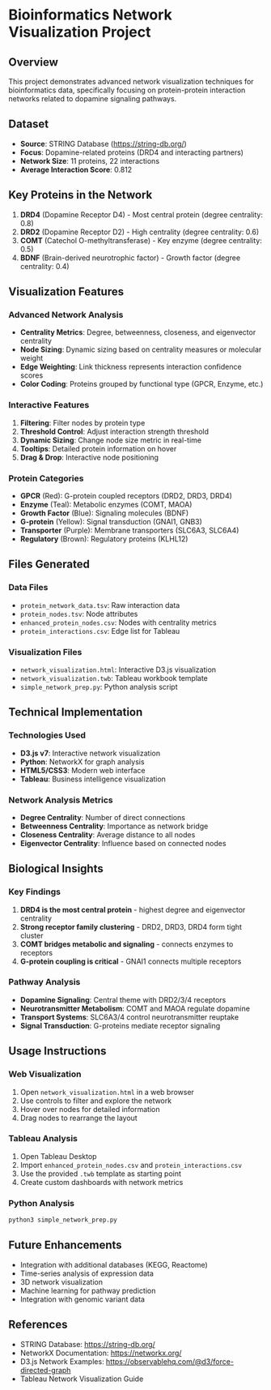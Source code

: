 # Bioinformatics Network Visualization Project

## Overview
This project demonstrates advanced network visualization techniques for bioinformatics data, specifically focusing on protein-protein interaction networks related to dopamine signaling pathways.

## Dataset
- **Source**: STRING Database (https://string-db.org/)
- **Focus**: Dopamine-related proteins (DRD4 and interacting partners)
- **Network Size**: 11 proteins, 22 interactions
- **Average Interaction Score**: 0.812

## Key Proteins in the Network
1. **DRD4** (Dopamine Receptor D4) - Most central protein (degree centrality: 0.8)
2. **DRD2** (Dopamine Receptor D2) - High centrality (degree centrality: 0.6)
3. **COMT** (Catechol O-methyltransferase) - Key enzyme (degree centrality: 0.5)
4. **BDNF** (Brain-derived neurotrophic factor) - Growth factor (degree centrality: 0.4)

## Visualization Features

### Advanced Network Analysis
- **Centrality Metrics**: Degree, betweenness, closeness, and eigenvector centrality
- **Node Sizing**: Dynamic sizing based on centrality measures or molecular weight
- **Edge Weighting**: Link thickness represents interaction confidence scores
- **Color Coding**: Proteins grouped by functional type (GPCR, Enzyme, etc.)

### Interactive Features
1. **Filtering**: Filter nodes by protein type
2. **Threshold Control**: Adjust interaction strength threshold
3. **Dynamic Sizing**: Change node size metric in real-time
4. **Tooltips**: Detailed protein information on hover
5. **Drag & Drop**: Interactive node positioning

### Protein Categories
- **GPCR** (Red): G-protein coupled receptors (DRD2, DRD3, DRD4)
- **Enzyme** (Teal): Metabolic enzymes (COMT, MAOA)
- **Growth Factor** (Blue): Signaling molecules (BDNF)
- **G-protein** (Yellow): Signal transduction (GNAI1, GNB3)
- **Transporter** (Purple): Membrane transporters (SLC6A3, SLC6A4)
- **Regulatory** (Brown): Regulatory proteins (KLHL12)

## Files Generated

### Data Files
- `protein_network_data.tsv`: Raw interaction data
- `protein_nodes.tsv`: Node attributes
- `enhanced_protein_nodes.csv`: Nodes with centrality metrics
- `protein_interactions.csv`: Edge list for Tableau

### Visualization Files
- `network_visualization.html`: Interactive D3.js visualization
- `network_visualization.twb`: Tableau workbook template
- `simple_network_prep.py`: Python analysis script

## Technical Implementation

### Technologies Used
- **D3.js v7**: Interactive network visualization
- **Python**: NetworkX for graph analysis
- **HTML5/CSS3**: Modern web interface
- **Tableau**: Business intelligence visualization

### Network Analysis Metrics
- **Degree Centrality**: Number of direct connections
- **Betweenness Centrality**: Importance as network bridge
- **Closeness Centrality**: Average distance to all nodes
- **Eigenvector Centrality**: Influence based on connected nodes

## Biological Insights

### Key Findings
1. **DRD4 is the most central protein** - highest degree and eigenvector centrality
2. **Strong receptor family clustering** - DRD2, DRD3, DRD4 form tight cluster
3. **COMT bridges metabolic and signaling** - connects enzymes to receptors
4. **G-protein coupling is critical** - GNAI1 connects multiple receptors

### Pathway Analysis
- **Dopamine Signaling**: Central theme with DRD2/3/4 receptors
- **Neurotransmitter Metabolism**: COMT and MAOA regulate dopamine
- **Transport Systems**: SLC6A3/4 control neurotransmitter reuptake
- **Signal Transduction**: G-proteins mediate receptor signaling

## Usage Instructions

### Web Visualization
1. Open `network_visualization.html` in a web browser
2. Use controls to filter and explore the network
3. Hover over nodes for detailed information
4. Drag nodes to rearrange the layout

### Tableau Analysis
1. Open Tableau Desktop
2. Import `enhanced_protein_nodes.csv` and `protein_interactions.csv`
3. Use the provided `.twb` template as starting point
4. Create custom dashboards with network metrics

### Python Analysis
```bash
python3 simple_network_prep.py
```

## Future Enhancements
- Integration with additional databases (KEGG, Reactome)
- Time-series analysis of expression data
- 3D network visualization
- Machine learning for pathway prediction
- Integration with genomic variant data

## References
- STRING Database: https://string-db.org/
- NetworkX Documentation: https://networkx.org/
- D3.js Network Examples: https://observablehq.com/@d3/force-directed-graph
- Tableau Network Visualization Guide
